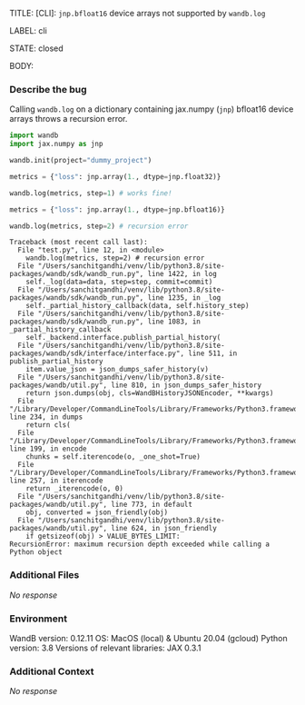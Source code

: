 TITLE:
[CLI]: `jnp.bfloat16` device arrays not supported by `wandb.log`

LABEL:
cli

STATE:
closed

BODY:
### Describe the bug

<!--- Description of the issue below  -->
Calling `wandb.log` on a dictionary containing jax.numpy (`jnp`) bfloat16 device arrays throws a recursion error.
<!--- A minimal code snippet between the quotes below  -->
```python 
import wandb
import jax.numpy as jnp

wandb.init(project="dummy_project")

metrics = {"loss": jnp.array(1., dtype=jnp.float32)}

wandb.log(metrics, step=1) # works fine!

metrics = {"loss": jnp.array(1., dtype=jnp.bfloat16)}

wandb.log(metrics, step=2) # recursion error
```

<!--- A full traceback of the exception in the quotes below -->
```shell
Traceback (most recent call last):
  File "test.py", line 12, in <module>
    wandb.log(metrics, step=2) # recursion error
  File "/Users/sanchitgandhi/venv/lib/python3.8/site-packages/wandb/sdk/wandb_run.py", line 1422, in log
    self._log(data=data, step=step, commit=commit)
  File "/Users/sanchitgandhi/venv/lib/python3.8/site-packages/wandb/sdk/wandb_run.py", line 1235, in _log
    self._partial_history_callback(data, self.history_step)
  File "/Users/sanchitgandhi/venv/lib/python3.8/site-packages/wandb/sdk/wandb_run.py", line 1083, in _partial_history_callback
    self._backend.interface.publish_partial_history(
  File "/Users/sanchitgandhi/venv/lib/python3.8/site-packages/wandb/sdk/interface/interface.py", line 511, in publish_partial_history
    item.value_json = json_dumps_safer_history(v)
  File "/Users/sanchitgandhi/venv/lib/python3.8/site-packages/wandb/util.py", line 810, in json_dumps_safer_history
    return json.dumps(obj, cls=WandBHistoryJSONEncoder, **kwargs)
  File "/Library/Developer/CommandLineTools/Library/Frameworks/Python3.framework/Versions/3.8/lib/python3.8/json/__init__.py", line 234, in dumps
    return cls(
  File "/Library/Developer/CommandLineTools/Library/Frameworks/Python3.framework/Versions/3.8/lib/python3.8/json/encoder.py", line 199, in encode
    chunks = self.iterencode(o, _one_shot=True)
  File "/Library/Developer/CommandLineTools/Library/Frameworks/Python3.framework/Versions/3.8/lib/python3.8/json/encoder.py", line 257, in iterencode
    return _iterencode(o, 0)
  File "/Users/sanchitgandhi/venv/lib/python3.8/site-packages/wandb/util.py", line 773, in default
    obj, converted = json_friendly(obj)
  File "/Users/sanchitgandhi/venv/lib/python3.8/site-packages/wandb/util.py", line 624, in json_friendly
    if getsizeof(obj) > VALUE_BYTES_LIMIT:
RecursionError: maximum recursion depth exceeded while calling a Python object
```


### Additional Files

_No response_

### Environment

WandB version:
0.12.11
OS:
MacOS (local) & Ubuntu 20.04 (gcloud)
Python version:
3.8
Versions of relevant libraries:
JAX 0.3.1

### Additional Context

_No response_


